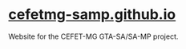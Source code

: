 # [cefetmg-samp.github.io](https://cefetmg-samp.github.io/)

Website for the CEFET-MG GTA-SA/SA-MP project.
